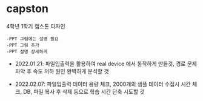 # capston
4학년 1학기 캡스톤 디자인

```
-PPT 그림에는 설명 필요   
-PPT 그림 추가   
-PPT 설명 상세하게   
```

- 2022.01.21: 파일입출력을 활용하여 real device 에서 동작하게 만들것, 경로 문제 파악 후 속도 저하 원인 완벽하게 분석할 것

- 2022.02.07: 파일입출력 데이터 용량 체크, 2000개의 샘플 데이터 수집시 시간 체크, DB, 파일 복사 후 삭제 등으로 학습 시간 단축 시도할 것

